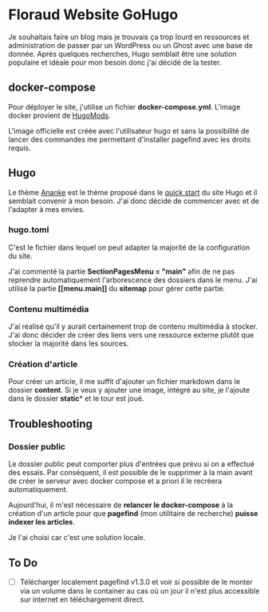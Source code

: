 # Floraud Website GoHugo
Je souhaitais faire un blog mais je trouvais ça trop lourd en ressources et administration de passer par un WordPress ou un Ghost avec une base de donnée. Après quelques recherches, Hugo semblait être une solution populaire et idéale pour mon besoin donc j'ai décidé de la tester. 

## docker-compose
Pour déployer le site, j'utilise un fichier **docker-compose.yml**. L'image docker provient de [HugoMods](https://docker.hugomods.com/docs/development/docker-compose/). 

L'image officielle est créée avec l'utilisateur hugo et sans la possibilité de lancer des commandes me permettant d'installer pagefind avec les droits requis.

## Hugo
Le thème [Ananke](https://github.com/theNewDynamic/gohugo-theme-ananke) est le thème proposé dans le [quick start](https://gohugo.io/getting-started/quick-start/) du site Hugo et il semblait convenir à mon besoin. J'ai donc décidé de commencer avec et de l'adapter à mes envies.

### hugo.toml
C'est le fichier dans lequel on peut adapter la majorité de la configuration du site.

J'ai commenté la partie **SectionPagesMenu = "main"** afin de ne pas reprendre automatiquement l'arborescence des dossiers dans le menu. J'ai utilisé la partie **[[menu.main]]** du **sitemap** pour gérer cette partie.

### Contenu multimédia
J'ai réalisé qu'il y aurait certainement trop de contenu multimédia à stocker. J'ai donc décider de créer des liens vers une ressource externe plutôt que stocker la majorité dans les sources.

### Création d'article
Pour créer un article, il me suffit d'ajouter un fichier markdown dans le dossier **content**. Si je veux y ajouter une image, intégré au site, je l'ajoute dans le dossier **static*** et le tour est joué.

## Troubleshooting
### Dossier public
Le dossier public peut comporter plus d'entrées que prévu si on a effectué des essais. Par conséquent, il est possible de le supprimer à la main avant de créer le serveur avec docker compose et a priori il le recréera automatiquement.

Aujourd'hui, il m'est nécessaire de **relancer le docker-compose** à la création d'un article pour que **pagefind** (mon utilitaire de recherche) **puisse indexer les articles**.

Je l'ai choisi car c'est une solution locale.

## To Do
- [ ] Télécharger localement pagefind v1.3.0 et voir si possible de le monter via un volume dans le container au cas où un jour il n'est plus accessible sur internet en téléchargement direct.